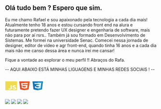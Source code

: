## Olá tudo bem ? Espero que sim.

Eu me chamo Rafael e sou apaixonado pela tecnologia a cada dia mais! Atualmente tenho 18 anos e estou cursando front end na alura e futuramente pretendo fazer UX designer e engenharia de software, mais não para por aí rsrs.. Também já sou formado em Desenvolvimento de Sistemas. Me formei na universidade Senac.
Comecei nessa jornada de designer, editor de vídeo e agr front-end, quando tinha 16 anos e a cada dia mais não me canso dessa área e nunca irei me cansar! 

Fique a vontade ao explorar o meu perfil !! Abraços do Rafa.

-- AQUI ABAIXO ESTÁ MINHAS LIGUAGENS E MINHAS REDES SOCIAIS ! --

<div style="display: inline_block"><br>
  <img align="center" alt="My-Js" height="30" width="40" src="https://raw.githubusercontent.com/devicons/devicon/master/icons/javascript/javascript-plain.svg">
  <img align="center" alt="My-HTML" height="30" width="40" src="https://raw.githubusercontent.com/devicons/devicon/master/icons/html5/html5-original.svg">
  <img align="center" alt="My-CSS" height="30" width="40" src="https://raw.githubusercontent.com/devicons/devicon/master/icons/css3/css3-original.svg">
 
</div>
  
  ##
 
<div> 
 
  
  <a href = "mailto:rafaael.nascimento06@gmail.com"><img src="https://img.shields.io/badge/-Gmail-%23333?style=for-the-badge&logo=gmail&logoColor=white" target="_blank"></a>
  <a href="https://www.linkedin.com/in/rafael-nascimento-599817231" target="_blank"><img src="https://img.shields.io/badge/-LinkedIn-%230077B5?style=for-the-badge&logo=linkedin&logoColor=white" target="_blank"></a> 
  <a href="https://www.behance.net/rafaelnascime102" target="_blank"><img src="https://img.shields.io/badge/-Behance-blue?style=for-the-badge&logo=behance&logoColor=white" target="_blank"></a> 
  <a href="https://beacons.ai/rafaelnasciimento" target="_blank"><img src="https://cdn.beacons.ai/user_content/AHnOl9MMnuMm1Z7JLxNaIU5g9qU2/referenced_images/c5ffa90f-8b4b-4581-b76c-2559beca3120__link-in-bio__image-block__home__961b8d3e-f99e-4aee-bab6-4b3680bb30a6__52b90c7e-502c-4360-a105-8193e98a48b0.jpg?t=1698951864041" target="_blank" width="89px"></a> 
</div>
